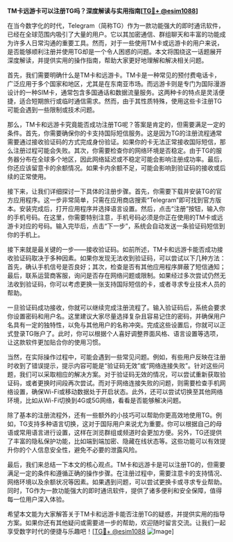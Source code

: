 **TM卡远游卡可以注册TG吗？深度解读与实用指南[[TG💪+ @esim1088](https://t.me/s/esim1088)]**

在当今数字化的时代，Telegram（简称TG）作为一款功能强大的即时通讯软件，已经在全球范围内吸引了大量的用户。它以其加密通信、群组聊天和丰富的功能成为许多人日常沟通的重要工具。然而，对于一些使用TM卡或远游卡的用户来说，是否能够顺利注册并使用TG却是一个令人困惑的问题。本文将围绕这一话题展开深度解读，并提供实用的操作指南，帮助大家更好地理解和解决相关问题。

首先，我们需要明确什么是TM卡和远游卡。TM卡是一种常见的预付费电话卡，广泛应用于多个国家和地区，尤其是在东南亚市场。而远游卡则是专门为国际漫游设计的一种SIM卡，通常包含多国通话和数据流量服务。这两种卡的特点是灵活便捷，适合短期旅行或临时通信需求。然而，由于其性质特殊，使用这些卡注册TG可能会遇到一些限制或技术问题。

那么，TM卡和远游卡究竟能否成功注册TG呢？答案是肯定的，但需要满足一定的条件。首先，你需要确保你的卡支持国际短信服务。这是因为TG的注册流程通常需要通过接收验证码的方式完成身份验证。如果你的卡无法正常接收国际短信，那么注册过程可能会失败。其次，你需要检查你的网络环境是否稳定。由于TG的服务器分布在全球多个地区，因此网络延迟或不稳定可能会影响注册成功率。最后，你还应该留意卡的余额情况。如果卡内余额不足，可能会影响到验证码的接收或后续的正常使用。

接下来，让我们详细探讨一下具体的注册步骤。首先，你需要下载并安装TG的官方应用程序。这一步非常简单，只需在应用商店搜索“Telegram”即可找到官方版本。安装完成后，打开应用程序并选择语言设置。然后，点击“注册”按钮，输入你的手机号码。在这里，你需要特别注意，手机号码必须是你正在使用的TM卡或远游卡对应的号码。输入完毕后，点击“下一步”，系统会自动发送一条验证码短信到你的手机上。

接下来就是最关键的一步——接收验证码。如前所述，TM卡和远游卡能否成功接收验证码取决于多种因素。如果你发现无法收到验证码，可以尝试以下几种方法：首先，确认手机信号是否良好；其次，检查是否有其他应用程序屏蔽了短信通知；最后，联系运营商客服，询问是否存在网络问题或限制。如果经过多次尝试仍然无法收到验证码，你可以考虑更换一张支持国际短信的卡，或者寻求专业技术人员的帮助。

一旦验证码成功接收，你就可以继续完成注册流程了。输入验证码后，系统会要求你设置密码和用户名。这里建议大家尽量选择复杂且容易记住的密码，并确保用户名具有一定的独特性，以免与其他用户的名称冲突。完成这些设置后，你就可以正式登录TG账户了。此时，你可以根据个人喜好调整界面风格、语言设置等选项，让这款软件更加贴合你的使用习惯。

当然，在实际操作过程中，可能会遇到一些常见问题。例如，有些用户反映在注册时收到了错误提示，提示内容可能是“验证码无效”或“网络连接失败”。针对这些问题，我们可以采取相应的解决方案。对于验证码无效的情况，可以尝试重新获取验证码，或者更换时间段再次尝试。而对于网络连接失败的问题，则需要检查手机网络设置，确保Wi-Fi或移动数据处于开启状态。此外，还可以尝试切换至其他网络环境，比如从Wi-Fi切换到4G或5G网络，看看是否能够解决问题。

除了基本的注册流程外，还有一些额外的小技巧可以帮助你更高效地使用TG。例如，TG支持多种语言切换，这对于国际用户来说尤为重要。你可以根据自己的母语或常用语言进行设置，这样在浏览群组或频道时会更加方便。另外，TG还提供了丰富的隐私保护功能，比如端到端加密、隐藏在线状态等。这些功能可以有效提升你的个人信息安全性，避免不必要的泄露风险。

最后，我们来总结一下本文的核心观点。TM卡和远游卡是可以注册TG的，但需要满足一定的条件和遵循正确的操作步骤。在注册过程中，需要注意卡的支持情况、网络环境以及余额状况等因素。如果遇到问题，可以尝试更换卡或寻求专业帮助。同时，TG作为一款功能强大的即时通讯软件，提供了诸多便利和安全保障，值得每一位用户深入体验。

希望本文能为大家解答关于TM卡和远游卡能否注册TG的疑惑，并提供实用的指导方案。如果你还有其他疑问或需要进一步的帮助，欢迎随时留言交流。让我们一起享受数字时代的便捷与乐趣吧！[[TG💪+ @esim1088](https://t.me/s/esim1088) ![Image](https://i.postimg.cc/4NQfJmqS/Snipaste-2025-05-13-00-14-12.png)]